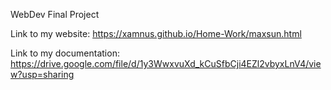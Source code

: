 WebDev Final Project

Link to my website: https://xamnus.github.io/Home-Work/maxsun.html

Link to my documentation: https://drive.google.com/file/d/1y3WwxvuXd_kCuSfbCji4EZl2vbyxLnV4/view?usp=sharing
